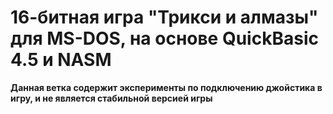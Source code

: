 # 16-битная игра "Трикси и алмазы" для MS-DOS, на основе QuickBasic 4.5 и NASM

**Данная ветка содержит эксперименты по подключению джойстика в игру, и не является стабильной версией игры**
